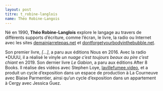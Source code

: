 ```yaml
---
layout: post
titre: t_robine-langlois
name: Théo Robine-Langois
---
```

Né en 1990, **Théo Robine-Langlois** explore le langage au travers de différents supports d’écriture, comme l’écran, le livre, la radio ou Internet avec les sites [demainjarretepas.net](demainjarretepas.net) et [dontforgetyourbodyinthebubble.net](dontforgetyourbodyinthebubble.net).

Son premier livre, *[…]*, a paru aux éditions Nous en 2016. Avec la radio \*DUUU, il a réalisé le vinyle *un nuage c’est toujours beaux au pire c’est chiant* en 2019. Son dernier livre *Le Gabion*, a paru aux éditions After 8 Books. Il réalise des vidéos avec Stephen Loye, [lavillefumee.video](lavillefumee.video), et a produit un cycle d’exposition dans un espace de production à La Courneuve avec Blaise Parmentier, ainsi qu’un cycle d’exposition dans un appartement à Cergy avec Jessica Guez.